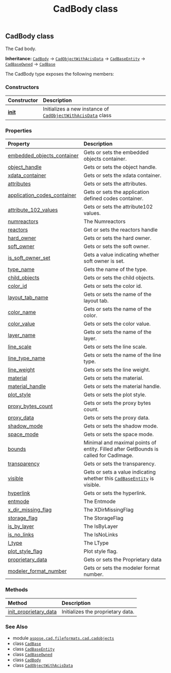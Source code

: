 ﻿---
title: CadBody class
second_title: Aspose.CAD for Python via .NET API References
description: 
type: docs
weight: 320
url: /aspose.cad.fileformats.cad.cadobjects/cadbody/
is_root: false
---

## CadBody class

The Cad body.



**Inheritance:** [`CadBody`](/cad/python-net/aspose.cad.fileformats.cad.cadobjects/cadbody) → 
[`CadObjectWithAcisData`](/cad/python-net/aspose.cad.fileformats.cad.cadobjects/cadobjectwithacisdata) → 
[`CadBaseEntity`](/cad/python-net/aspose.cad.fileformats.cad.cadobjects/cadbaseentity) → 
[`CadBaseOwned`](/cad/python-net/aspose.cad.fileformats.cad.cadobjects/cadbaseowned) → 
[`CadBase`](/cad/python-net/aspose.cad.fileformats.cad.cadobjects/cadbase)



The CadBody type exposes the following members:

### Constructors
| Constructor | Description |
| :- | :- |
| [__init__](/cad/python-net/aspose.cad.fileformats.cad.cadobjects/cadbody/__init__/#) | Initializes a new instance of [`CadObjectWithAcisData`](/cad/python-net/aspose.cad.fileformats.cad.cadobjects/cadobjectwithacisdata) class |


### Properties
| Property | Description |
| :- | :- |
| [embedded_objects_container](/cad/python-net/aspose.cad.fileformats.cad.cadobjects/cadbody/embedded_objects_container) | Gets or sets the embedded objects container. |
| [object_handle](/cad/python-net/aspose.cad.fileformats.cad.cadobjects/cadbody/object_handle) | Gets or sets the object handle. |
| [xdata_container](/cad/python-net/aspose.cad.fileformats.cad.cadobjects/cadbody/xdata_container) | Gets or sets the xdata container. |
| [attributes](/cad/python-net/aspose.cad.fileformats.cad.cadobjects/cadbody/attributes) | Gets or sets the attributes. |
| [application_codes_container](/cad/python-net/aspose.cad.fileformats.cad.cadobjects/cadbody/application_codes_container) | Gets or sets the application defined codes container. |
| [attribute_102_values](/cad/python-net/aspose.cad.fileformats.cad.cadobjects/cadbody/attribute_102_values) | Gets or sets the attribute102 values. |
| [numreactors](/cad/python-net/aspose.cad.fileformats.cad.cadobjects/cadbody/numreactors) | The Numreactors |
| [reactors](/cad/python-net/aspose.cad.fileformats.cad.cadobjects/cadbody/reactors) | Get or sets the reactors handle |
| [hard_owner](/cad/python-net/aspose.cad.fileformats.cad.cadobjects/cadbody/hard_owner) | Gets or sets the hard owner. |
| [soft_owner](/cad/python-net/aspose.cad.fileformats.cad.cadobjects/cadbody/soft_owner) | Gets or sets the soft owner. |
| [is_soft_owner_set](/cad/python-net/aspose.cad.fileformats.cad.cadobjects/cadbody/is_soft_owner_set) | Gets a value indicating whether soft owner is set. |
| [type_name](/cad/python-net/aspose.cad.fileformats.cad.cadobjects/cadbody/type_name) | Gets the name of the type. |
| [child_objects](/cad/python-net/aspose.cad.fileformats.cad.cadobjects/cadbody/child_objects) | Gets or sets the child objects. |
| [color_id](/cad/python-net/aspose.cad.fileformats.cad.cadobjects/cadbody/color_id) | Gets or sets the color id. |
| [layout_tab_name](/cad/python-net/aspose.cad.fileformats.cad.cadobjects/cadbody/layout_tab_name) | Gets or sets the name of the layout tab. |
| [color_name](/cad/python-net/aspose.cad.fileformats.cad.cadobjects/cadbody/color_name) | Gets or sets the name of the color. |
| [color_value](/cad/python-net/aspose.cad.fileformats.cad.cadobjects/cadbody/color_value) | Gets or sets the color value. |
| [layer_name](/cad/python-net/aspose.cad.fileformats.cad.cadobjects/cadbody/layer_name) | Gets or sets the name of the layer. |
| [line_scale](/cad/python-net/aspose.cad.fileformats.cad.cadobjects/cadbody/line_scale) | Gets or sets the line scale. |
| [line_type_name](/cad/python-net/aspose.cad.fileformats.cad.cadobjects/cadbody/line_type_name) | Gets or sets the name of the line type. |
| [line_weight](/cad/python-net/aspose.cad.fileformats.cad.cadobjects/cadbody/line_weight) | Gets or sets the line weight. |
| [material](/cad/python-net/aspose.cad.fileformats.cad.cadobjects/cadbody/material) | Gets or sets the material. |
| [material_handle](/cad/python-net/aspose.cad.fileformats.cad.cadobjects/cadbody/material_handle) | Gets or sets the material handle. |
| [plot_style](/cad/python-net/aspose.cad.fileformats.cad.cadobjects/cadbody/plot_style) | Gets or sets the plot style. |
| [proxy_bytes_count](/cad/python-net/aspose.cad.fileformats.cad.cadobjects/cadbody/proxy_bytes_count) | Gets or sets the proxy bytes count. |
| [proxy_data](/cad/python-net/aspose.cad.fileformats.cad.cadobjects/cadbody/proxy_data) | Gets or sets the proxy data. |
| [shadow_mode](/cad/python-net/aspose.cad.fileformats.cad.cadobjects/cadbody/shadow_mode) | Gets or sets the shadow mode. |
| [space_mode](/cad/python-net/aspose.cad.fileformats.cad.cadobjects/cadbody/space_mode) | Gets or sets the space mode. |
| [bounds](/cad/python-net/aspose.cad.fileformats.cad.cadobjects/cadbody/bounds) | Minimal and maximal points of entity. Filled after GetBounds is called for CadImage. |
| [transparency](/cad/python-net/aspose.cad.fileformats.cad.cadobjects/cadbody/transparency) | Gets or sets the transparency. |
| [visible](/cad/python-net/aspose.cad.fileformats.cad.cadobjects/cadbody/visible) | Gets or sets a value indicating whether this [`CadBaseEntity`](/cad/python-net/aspose.cad.fileformats.cad.cadobjects/cadbaseentity) is visible. |
| [hyperlink](/cad/python-net/aspose.cad.fileformats.cad.cadobjects/cadbody/hyperlink) | Gets or sets the hyperlink. |
| [entmode](/cad/python-net/aspose.cad.fileformats.cad.cadobjects/cadbody/entmode) | The Entmode |
| [x_dir_missing_flag](/cad/python-net/aspose.cad.fileformats.cad.cadobjects/cadbody/x_dir_missing_flag) | The XDirMissingFlag |
| [storage_flag](/cad/python-net/aspose.cad.fileformats.cad.cadobjects/cadbody/storage_flag) | The StorageFlag |
| [is_by_layer](/cad/python-net/aspose.cad.fileformats.cad.cadobjects/cadbody/is_by_layer) | The IsByLayer |
| [is_no_links](/cad/python-net/aspose.cad.fileformats.cad.cadobjects/cadbody/is_no_links) | The IsNoLinks |
| [l_type](/cad/python-net/aspose.cad.fileformats.cad.cadobjects/cadbody/l_type) | The LType |
| [plot_style_flag](/cad/python-net/aspose.cad.fileformats.cad.cadobjects/cadbody/plot_style_flag) | Plot style flag. |
| [proprietary_data](/cad/python-net/aspose.cad.fileformats.cad.cadobjects/cadbody/proprietary_data) | Gets or sets the Proprietary data |
| [modeler_format_number](/cad/python-net/aspose.cad.fileformats.cad.cadobjects/cadbody/modeler_format_number) | Gets or sets the modeler format number. |


### Methods
| Method | Description |
| :- | :- |
| [init_proprietary_data](/cad/python-net/aspose.cad.fileformats.cad.cadobjects/cadbody/init_proprietary_data/#aspose.cad.fileformats.cad.CadEntityAttribute-str) | Initializes the proprietary data. |



### See Also
* module [`aspose.cad.fileformats.cad.cadobjects`](..)
* class [`CadBase`](/cad/python-net/aspose.cad.fileformats.cad.cadobjects/cadbase)
* class [`CadBaseEntity`](/cad/python-net/aspose.cad.fileformats.cad.cadobjects/cadbaseentity)
* class [`CadBaseOwned`](/cad/python-net/aspose.cad.fileformats.cad.cadobjects/cadbaseowned)
* class [`CadBody`](/cad/python-net/aspose.cad.fileformats.cad.cadobjects/cadbody)
* class [`CadObjectWithAcisData`](/cad/python-net/aspose.cad.fileformats.cad.cadobjects/cadobjectwithacisdata)
